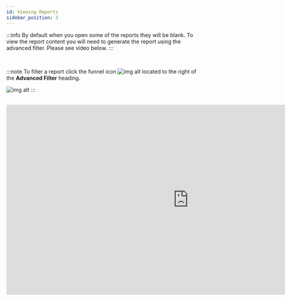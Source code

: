 ```yaml
---
id: Viewing Reports
sidebar_position: 3
---
```


:::info
 By default when you open some of the reports they will be blank. To view the report content you will need to generate the report using the advanced filter. Please see video below.
:::

<br/>

:::note
To filter a report click the funnel icon ![img alt](/img/advanced-filter-btn.png) located to the right of the  **Advanced Filter** heading.

![img alt](/img/advanced-filter-tab.png)
:::

<br/>


<iframe width="955" height="500" src="https://www.youtube.com/embed/-8xVan43l6E" title="YouTube video player" frameborder="0" allow="accelerometer; autoplay; clipboard-write; encrypted-media; gyroscope; picture-in-picture" allowfullscreen></iframe>


